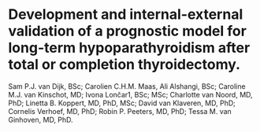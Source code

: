 # Development and internal-external validation of a prognostic model for long-term hypoparathyroidism after total or completion thyroidectomy.

Sam P.J. van Dijk, BSc; Carolien C.H.M. Maas, Ali Alshangi, BSc; Caroline M.J. van Kinschot, MD; Ivona Lončar1, BSc; MSc; Charlotte van Noord, MD, PhD; Linetta B. Koppert, MD, PhD, MSc; David van Klaveren, MD, PhD; Cornelis Verhoef, MD, PhD; Robin P. Peeters, MD, PhD; Tessa M. van Ginhoven, MD, PhD.
